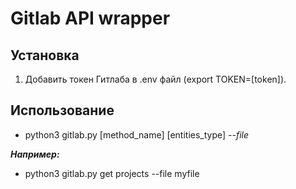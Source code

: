 # Gitlab API wrapper

## Установка

1. Добавить токен Гитлаба в .env файл (export TOKEN=[token]).

## Использование

* python3 gitlab.py [method_name] [entities_type] *--file*

***Например:***

* python3 gitlab.py get projects --file myfile


